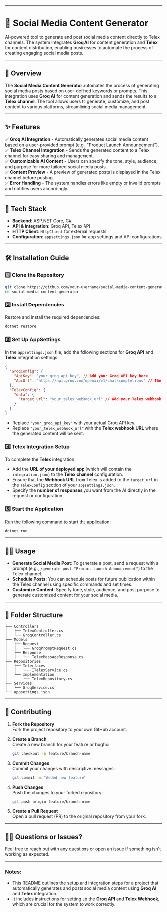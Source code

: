 ﻿---

# 📢 **Social Media Content Generator**

AI-powered tool to generate and post social media content directly to Telex channels. The system integrates **Groq AI** for content generation and **Telex** for content distribution, enabling businesses to automate the process of creating engaging social media posts.

---

## 🚀 **Overview**

The **Social Media Content Generator** automates the process of generating social media posts based on user-defined keywords or prompts. This integration uses **Groq AI** for content generation and sends the results to a **Telex channel**. The tool allows users to generate, customize, and post content to various platforms, streamlining social media management.

---

## ✨ **Features**

✅ **Groq AI Integration** - Automatically generates social media content based on a user-provided prompt (e.g., "Product Launch Announcement").  
✅ **Telex Channel Integration** - Sends the generated content to a Telex channel for easy sharing and management.  
✅ **Customizable AI Content** - Users can specify the tone, style, audience, and purpose for more tailored social media posts.  
✅ **Content Preview** - A preview of generated posts is displayed in the Telex channel before posting.  
✅ **Error Handling** - The system handles errors like empty or invalid prompts and notifies users accordingly.  

---

## 📌 **Tech Stack**

- **Backend**: ASP.NET Core, C#
- **API & Integration**: Groq API, Telex API
- **HTTP Client**: `HttpClient` for external requests
- **Configuration**: `appsettings.json` for app settings and API configurations

---

## 🛠 **Installation Guide**

### 1️⃣ **Clone the Repository**

```bash
git clone https://github.com/your-username/social-media-content-generator.git
cd social-media-content-generator
```

### 2️⃣ **Install Dependencies**

Restore and install the required dependencies:

```bash
dotnet restore
```

### 3️⃣ **Set Up AppSettings**

In the `appsettings.json` file, add the following sections for **Groq API** and **Telex** integration settings:

```json
{
  "GroqConfig": {
    "ApiKey": "your_groq_api_key", // Add your Groq API key here
    "ApiUrl": "https://api.groq.com/openai/v1/chat/completions" // The Groq API URL
  },
  "TelexConfig": {
    "data": {
      "target_url": "your_telex_webhook_url" // Add your Telex webhook URL here
    }
  }
}
```

- Replace `"your_groq_api_key"` with your actual Groq API key.
- Replace `"your_telex_webhook_url"` with the **Telex webhook URL** where the generated content will be sent.

### 4️⃣ **Telex Integration Setup**

To complete the **Telex** integration:

- Add the **URL of your deployed app** (which will contain the `integration.json`) to the **Telex channel** configuration.
- Ensure that the **Webhook URL** from Telex is added to the `target_url` in the `TelexConfig` section of your `appsettings.json`.
- Specify the **number of responses** you want from the AI directly in the request or configuration.

### 5️⃣ **Start the Application**

Run the following command to start the application:

```bash
dotnet run
```

---

## 👨‍💻 **Usage**

- **Generate Social Media Post**: To generate a post, send a request with a prompt (e.g., `/generate-post "Product Launch Announcement"`) to the Telex channel.
- **Schedule Posts**: You can schedule posts for future publication within the Telex channel using specific commands and set times.
- **Customize Content**: Specify tone, style, audience, and post purpose to generate customized content for your social media.

---

## 📂 **Folder Structure**

```
├── Controllers
│   ├── TelexController.cs
│   └── GroqController.cs
├── Models
│   ├── Request
│   │   └── GroqPromptRequest.cs
│   ├── Response
│   │   └── TelexMessageResponse.cs
├── Repositories
│   ├── Interfaces
│   │   └── ITelexService.cs
│   └── Implementation
│       └── TelexRepository.cs
├── Services
│   └── GroqService.cs
└── appsettings.json
```

---

## 🔧 **Contributing**

1. **Fork the Repository**  
   Fork the project repository to your own GitHub account.

2. **Create a Branch**  
   Create a new branch for your feature or bugfix:

   ```bash
   git checkout -b feature/branch-name
   ```

3. **Commit Changes**  
   Commit your changes with descriptive messages:

   ```bash
   git commit -m "Added new feature"
   ```

4. **Push Changes**  
   Push the changes to your forked repository:

   ```bash
   git push origin feature/branch-name
   ```

5. **Create a Pull Request**  
   Open a pull request (PR) to the original repository from your fork.

---

## 🙋‍♂️ **Questions or Issues?**

Feel free to reach out with any questions or open an issue if something isn't working as expected.

---

### Notes:
- This README outlines the setup and integration steps for a project that automatically generates and posts social media content using **Groq AI** and **Telex** integration.
- It includes instructions for setting up the **Groq API** and **Telex Webhook**, which are crucial for the system to work correctly.